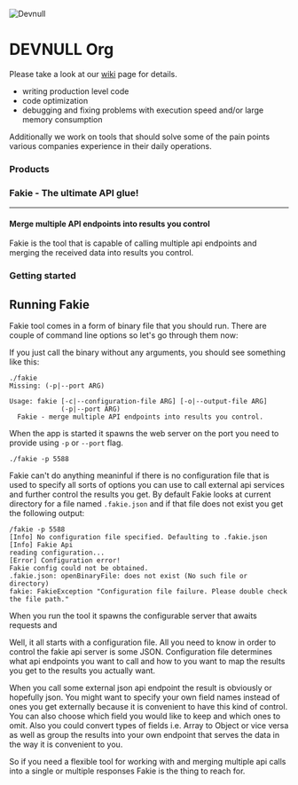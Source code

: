![Devnull](https://i.imgur.com/vbtoZX7.png)


# DEVNULL Org

Please take a look at our [wiki](https://github.com/v0d1ch/devnull/wiki/DEVNULL-Org) page for details.

 - writing production level code
 - code optimization
 - debugging and fixing problems with execution speed and/or large memory consumption

 Additionally we work on tools that should solve some of the pain points various companies experience in their daily operations.


### Products


### Fakie - The ultimate API glue!
------------

#### Merge multiple API endpoints into results you control

Fakie is the tool that is capable of calling multiple api endpoints and merging
the received data into results you control.

### Getting started

## Running Fakie

Fakie tool comes in a form of binary file that you should run.
There are couple of command line options so let's go through them now:

If you just call the binary without any arguments, you should see something like this:

```
./fakie
Missing: (-p|--port ARG)

Usage: fakie [-c|--configuration-file ARG] [-o|--output-file ARG]
             (-p|--port ARG)
  Fakie - merge multiple API endpoints into results you control.

```

When the app is started it spawns the web server on the port you need to provide
using `-p` or `--port` flag.

```
./fakie -p 5588

```

Fakie can't do anything meaninful if there is no configuration file that is used
to specify all sorts of options you can use to call external api services and
further control the results you get. By default Fakie looks at current directory for a file
named `.fakie.json` and if that file does not exist you get the following output:

```
/fakie -p 5588
[Info] No configuration file specified. Defaulting to .fakie.json
[Info] Fakie Api
reading configuration...
[Error] Configuration error!
Fakie config could not be obtained.
.fakie.json: openBinaryFile: does not exist (No such file or directory)
fakie: FakieException "Configuration file failure. Please double check the file path."
```



When you run the tool it spawns the configurable server that awaits requests and

Well, it all starts with a configuration file. All you need to know in order to control the fakie api server is some JSON.
Configuration file determines what api endpoints you want to call and how to you want to map the results you get to the results
you actually want.

When you call some external json api endpoint the result is obviously or hopefully json. You might want to specify your own
field names instead of ones you get externally because it is convenient to have this kind of control.
You can also choose which field you would like to keep and which ones to omit. Also you could convert types of fields i.e. Array to Object or
vice versa as well as group the results into your own endpoint that serves the data in the way it is convenient to you.

So if you need a flexible tool for working with and merging multiple api calls into a single or multiple responses Fakie is the thing to reach for.
